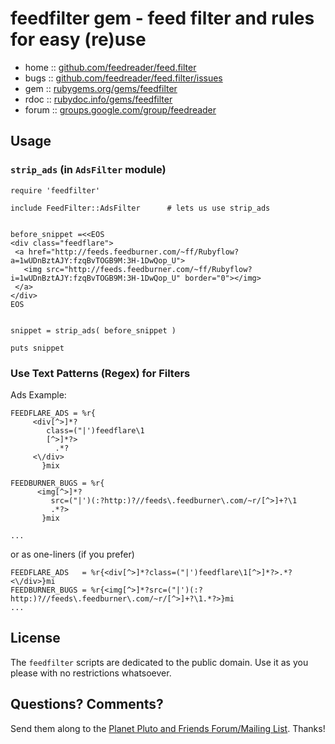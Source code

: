# feedfilter gem - feed filter and rules for easy (re)use 

* home  :: [github.com/feedreader/feed.filter](https://github.com/feedreader/feed.filter)
* bugs  :: [github.com/feedreader/feed.filter/issues](https://github.com/feedreader/feed.filter/issues)
* gem   :: [rubygems.org/gems/feedfilter](https://rubygems.org/gems/feedfilter)
* rdoc  :: [rubydoc.info/gems/feedfilter](http://rubydoc.info/gems/feedfilter)
* forum :: [groups.google.com/group/feedreader](http://groups.google.com/group/feedreader)



## Usage


### `strip_ads`  (in `AdsFilter` module)

~~~
require 'feedfilter'

include FeedFilter::AdsFilter      # lets us use strip_ads


before_snippet =<<EOS
<div class="feedflare">
 <a href="http://feeds.feedburner.com/~ff/Rubyflow?a=1wUDnBztAJY:fzqBvTOGB9M:3H-1DwQop_U">
   <img src="http://feeds.feedburner.com/~ff/Rubyflow?i=1wUDnBztAJY:fzqBvTOGB9M:3H-1DwQop_U" border="0"></img>
 </a>
</div>
EOS


snippet = strip_ads( before_snippet )

puts snippet
~~~


### Use Text Patterns (Regex) for Filters

Ads Example:

~~~
FEEDFLARE_ADS = %r{
     <div[^>]*?
        class=("|')feedflare\1
        [^>]*?>
          .*?
     <\/div>
       }mix

FEEDBURNER_BUGS = %r{
      <img[^>]*?
         src=("|')(:?http:)?//feeds\.feedburner\.com/~r/[^>]+?\1
         .*?>
       }mix

...
~~~

or as one-liners (if you prefer)

~~~
FEEDFLARE_ADS   = %r{<div[^>]*?class=("|')feedflare\1[^>]*?>.*?<\/div>}mi
FEEDBURNER_BUGS = %r{<img[^>]*?src=("|')(:?http:)?//feeds\.feedburner\.com/~r/[^>]+?\1.*?>}mi
...
~~~


## License

The `feedfilter` scripts are dedicated to the public domain.
Use it as you please with no restrictions whatsoever.

## Questions? Comments?

Send them along to the [Planet Pluto and Friends Forum/Mailing List](http://groups.google.com/group/feedreader).
Thanks!

